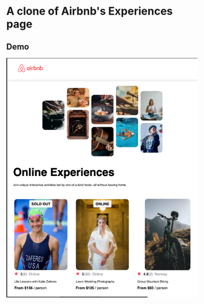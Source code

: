 # A clone of Airbnb's Experiences page

## Demo

![Demo image of page](./public-images/airbnb-demo.png)
